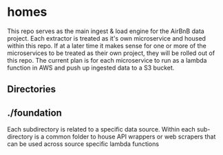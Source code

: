 # homes

This repo serves as the main ingest & load engine for the AirBnB data project. Each extractor is treated as it's own microservice and housed within this repo. If at a later time it makes sense for one or more of the microservices to be treated as their own project, they will be rolled out of this repo. The current plan is for each microservice to run as a lambda function in AWS and push up ingested data to a S3 bucket.

## Directories

## ./foundation

Each subdirectory is related to a specific data source. Within each sub-directory is a common folder to house API wrappers or web scrapers that can be used across source specific lambda functions
